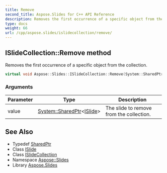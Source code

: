 ```yaml
---
title: Remove
second_title: Aspose.Slides for C++ API Reference
description: Removes the first occurrence of a specific object from the collection.
type: docs
weight: 66
url: /cpp/aspose.slides/islidecollection/remove/
---
```

## ISlideCollection::Remove method


Removes the first occurrence of a specific object from the collection.

```cpp
virtual void Aspose::Slides::ISlideCollection::Remove(System::SharedPtr<ISlide> value)=0
```


### Arguments

| Parameter | Type | Description |
| --- | --- | --- |
| value | [System::SharedPtr](../../../system/sharedptr/)\<[ISlide](../../islide/)\> | The slide to remove from the collection. |

## See Also

* Typedef [SharedPtr](../../../system/sharedptr/)
* Class [ISlide](../../islide/)
* Class [ISlideCollection](../)
* Namespace [Aspose::Slides](../../)
* Library [Aspose.Slides](../../../)
